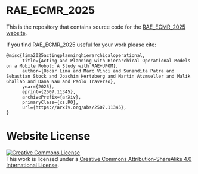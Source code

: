 # RAE_ECMR_2025

This is the repository that contains source code for the [RAE_ECMR_2025 website](https://dfki-ni.github.io/RAE_ECMR_2025).

If you find RAE_ECMR_2025 useful for your work please cite:
```
@misc{lima2025actingplanninghierarchicaloperational,
      title={Acting and Planning with Hierarchical Operational Models on a Mobile Robot: A Study with RAE+UPOM}, 
      author={Oscar Lima and Marc Vinci and Sunandita Patra and Sebastian Stock and Joachim Hertzberg and Martin Atzmueller and Malik Ghallab and Dana Nau and Paolo Traverso},
      year={2025},
      eprint={2507.11345},
      archivePrefix={arXiv},
      primaryClass={cs.RO},
      url={https://arxiv.org/abs/2507.11345}, 
}
```

# Website License
<a rel="license" href="http://creativecommons.org/licenses/by-sa/4.0/"><img alt="Creative Commons License" style="border-width:0" src="https://i.creativecommons.org/l/by-sa/4.0/88x31.png" /></a><br />This work is licensed under a <a rel="license" href="http://creativecommons.org/licenses/by-sa/4.0/">Creative Commons Attribution-ShareAlike 4.0 International License</a>.
